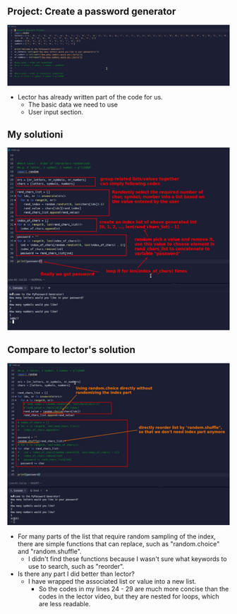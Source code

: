 ## **Project: Create a password generator**

![Alt project question and existed codes](pic/01.jpg)

- Lector has already written part of the code for us.
  - The basic data we need to use
  - User input section.

## **My solutioni**

![Alt my solution](pic/02.jpg)

## **Compare to lector's solution**

![Alt compare to lector's solution](pic/03.jpg)

- For many parts of the list that require random sampling of the index, there are simple functions that can replace, such as "random.choice" and "random.shuffle".
  - I didn't find these functions because I wasn't sure what keywords to use to search, such as "reorder".
- Is there any part I did better than lector?
  - I have wrapped the associated list or value into a new list.
    - So the codes in my lines 24 - 29 are much more concise than the codes in the lector video, but they are nested for loops, which are less readable.
